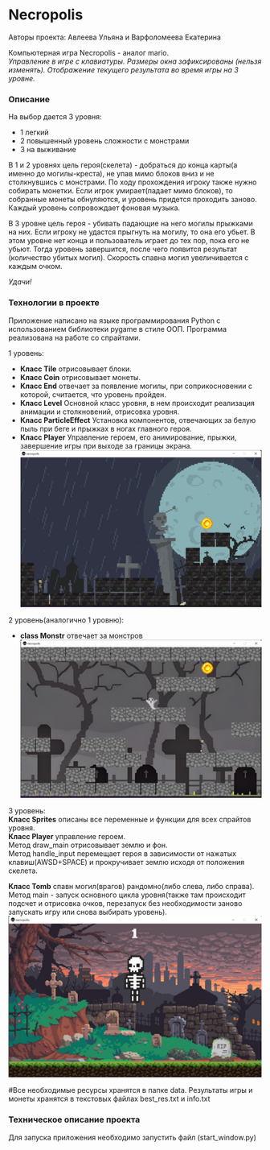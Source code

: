 # Necropolis #

Авторы проекта: Авлеева Ульяна и Варфоломеева Екатерина

Компьютерная игра Necropolis - аналог mario.  
*Управление в игре с клавиатуры.* 
*Размеры окна зафиксированы (нельзя изменять).*
*Отображение текущего результата во время игры на 3 уровне.*

### Описание ### 

На выбор дается 3 уровня:
- 1 легкий
- 2 повышенный уровень сложности с монстрами
- 3 на выживание

В 1 и 2 уровнях цель героя(скелета) - добраться до конца карты(а именно до могилы-креста), не упав мимо блоков вниз и не
столкнувшись с монстрами.
По ходу прохождения игроку также нужно собирать монетки.
Если игрок умирает(падает мимо блоков), то собранные монеты обнуляются, и уровень придется проходить заново.
Каждый уровень сопровождает фоновая музыка.

В 3 уровне цель героя - убивать падающие на него могилы прыжками на них.
Если игроку не удастся прыгнуть на могилу, то она его убьет.
В этом уровне нет конца и пользователь играет до тех пор, пока его не убьют.
Тогда уровень завершится, после чего появится результат (количество убитых могил).
Скорость спавна могил увеличивается с каждым очком.

*Удачи!*

 

### Технологии в проекте ###

Приложение написано на языке программирования Python c использованием библиотеки pygame в стиле ООП. 
Программа реализована на работе со спрайтами. 


1 уровень:
- **Класс Tile** отрисовывает блоки.
- **Класс Coin** отрисовывает монеты.
- **Класс End** отвечает за появление могилы, при соприкосновении с которой, считается, что уровень пройден.
- **Класс Level** Основной класс уровня, в нем происходит реализация анимации и столкновений, отрисовка уровня.
- **Класс ParticleEffect** Установка компонентов, отвечающих за белую пыль при беге и прыжках в ногах главного героя.
- **Класс Player** Управление героем, его анимирование, прыжки, завершение игры при выходе за границы экрана.
![](/data/first1_level_screen.png?raw=true)


2 уровень(аналогично 1 уровню):
- **class Monstr** отвечает за монстров
![](/data/second2_level_screen.png?raw=true)


3 уровень:  
**Класс Sprites** описаны все переменные и функции для всех спрайтов уровня.  
**Класс Player** управление героем.  
Метод draw_main отрисовывает землю и фон.  
Метод handle_input перемещает героя в зависимости от нажатых клавиш(AWSD+SPACE) и прокручивает землю исходя от положения скелета.

**Класс Tomb** спавн могил(врагов) рандомно(либо слева, либо справа).
Метод main - запуск основного цикла уровня(также там происходит подсчет и отрисовка очков,
перезапуск без необходимости заново запускать игру или снова выбирать уровень).
![](/data/third3_level_screen.png?raw=true)

#Все необходимые ресурсы хранятся в папке data. Результаты игры и монеты хранятся в текстовых файлах best_res.txt и info.txt  


### Техническое описание проекта ###
Для запуска приложения необходимо запустить файл (start_window.py)   

